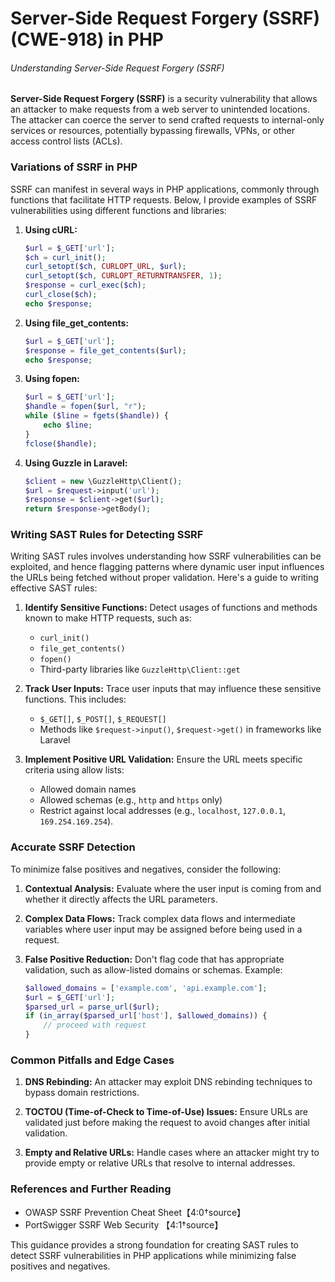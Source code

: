 # Server-Side Request Forgery (SSRF) (CWE-918) in PHP

###### Understanding Server-Side Request Forgery (SSRF)

**Server-Side Request Forgery (SSRF)** is a security vulnerability that allows an attacker to make requests from a web server to unintended locations. The attacker can coerce the server to send crafted requests to internal-only services or resources, potentially bypassing firewalls, VPNs, or other access control lists (ACLs).

### Variations of SSRF in PHP

SSRF can manifest in several ways in PHP applications, commonly through functions that facilitate HTTP requests. Below, I provide examples of SSRF vulnerabilities using different functions and libraries:

1. **Using cURL:**
    ```php
    $url = $_GET['url'];
    $ch = curl_init();
    curl_setopt($ch, CURLOPT_URL, $url);
    curl_setopt($ch, CURLOPT_RETURNTRANSFER, 1);
    $response = curl_exec($ch);
    curl_close($ch);
    echo $response;
    ```

2. **Using file_get_contents:**
    ```php
    $url = $_GET['url'];
    $response = file_get_contents($url);
    echo $response;
    ```

3. **Using fopen:**
    ```php
    $url = $_GET['url'];
    $handle = fopen($url, "r");
    while ($line = fgets($handle)) {
        echo $line;
    }
    fclose($handle);
    ```

4. **Using Guzzle in Laravel:**
    ```php
    $client = new \GuzzleHttp\Client();
    $url = $request->input('url');
    $response = $client->get($url);
    return $response->getBody();
    ```

### Writing SAST Rules for Detecting SSRF

Writing SAST rules involves understanding how SSRF vulnerabilities can be exploited, and hence flagging patterns where dynamic user input influences the URLs being fetched without proper validation. Here's a guide to writing effective SAST rules:

1. **Identify Sensitive Functions:**
   Detect usages of functions and methods known to make HTTP requests, such as:
    - `curl_init()`
    - `file_get_contents()`
    - `fopen()`
    - Third-party libraries like `GuzzleHttp\Client::get`

2. **Track User Inputs:**
   Trace user inputs that may influence these sensitive functions. This includes:
    - `$_GET[]`, `$_POST[]`, `$_REQUEST[]`
    - Methods like `$request->input()`, `$request->get()` in frameworks like Laravel

3. **Implement Positive URL Validation:**
   Ensure the URL meets specific criteria using allow lists:
    - Allowed domain names
    - Allowed schemas (e.g., `http` and `https` only)
    - Restrict against local addresses (e.g., `localhost`, `127.0.0.1`, `169.254.169.254`).

### Accurate SSRF Detection

To minimize false positives and negatives, consider the following:

1. **Contextual Analysis:**
   Evaluate where the user input is coming from and whether it directly affects the URL parameters.

2. **Complex Data Flows:**
   Track complex data flows and intermediate variables where user input may be assigned before being used in a request.

3. **False Positive Reduction:**
   Don't flag code that has appropriate validation, such as allow-listed domains or schemas. Example:
    ```php
    $allowed_domains = ['example.com', 'api.example.com'];
    $url = $_GET['url'];
    $parsed_url = parse_url($url);
    if (in_array($parsed_url['host'], $allowed_domains)) {
        // proceed with request
    }
    ```

### Common Pitfalls and Edge Cases

1. **DNS Rebinding:**
   An attacker may exploit DNS rebinding techniques to bypass domain restrictions.

2. **TOCTOU (Time-of-Check to Time-of-Use) Issues:**
   Ensure URLs are validated just before making the request to avoid changes after initial validation.

3. **Empty and Relative URLs:**
   Handle cases where an attacker might try to provide empty or relative URLs that resolve to internal addresses.

### References and Further Reading

- OWASP SSRF Prevention Cheat Sheet【4:0†source】
- PortSwigger SSRF Web Security 【4:1†source】

This guidance provides a strong foundation for creating SAST rules to detect SSRF vulnerabilities in PHP applications while minimizing false positives and negatives.